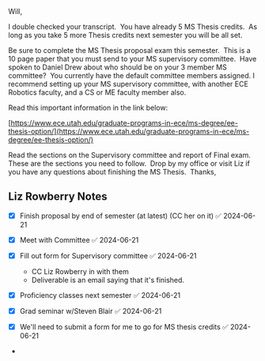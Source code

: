 Will,

I double checked your transcript.  You have already 5 MS Thesis credits.  As long as you take 5 more Thesis credits next semester you will be all set.

Be sure to complete the MS Thesis proposal exam this semester.  This is a 10 page paper that you must send to your MS supervisory committee.  Have spoken to Daniel Drew about who should be on your 3 member MS committee?  You currently have the default committee members assigned. I recommend setting up your MS supervisory committee, with another ECE Robotics faculty, and a CS or ME faculty member also. 

Read this important information in the link below:

[https://www.ece.utah.edu/graduate-programs-in-ece/ms-degree/ee-thesis-option/](https://www.ece.utah.edu/graduate-programs-in-ece/ms-degree/ee-thesis-option/)

Read the sections on the Supervisory committee and report of Final exam.  These are the sections you need to follow.  Drop by my office or visit Liz if you have any questions about finishing the MS Thesis.  Thanks,



## Liz Rowberry Notes
- [x] Finish proposal by end of semester (at latest) (CC her on it) ✅ 2024-06-21
- [x] Meet with Committee ✅ 2024-06-21
- [x] Fill out form for Supervisory committee ✅ 2024-06-21
	- CC Liz Rowberry in with them
	- Deliverable is an email saying that it's finished. 
- [x] Proficiency classes next semester ✅ 2024-06-21
- [x] Grad seminar w/Steven Blair ✅ 2024-06-21

- [x] We'll need to submit a form for me to go for MS thesis credits ✅ 2024-06-21
-